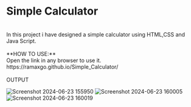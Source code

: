 # Simple Calculator
<br>
In this project i have designed a simple calculator using HTML,CSS and Java Script.
<br>
<br>
**HOW TO USE:**
<br>
Open the link in any browser to use it.
<br>
https://ramaxgo.github.io/Simple_Calculator/
<br>
<br>
OUTPUT

![Screenshot 2024-06-23 155950](https://github.com/ramaxgo/Simple_Calculator/assets/157969899/c1d30519-77c6-47a5-b064-07ef92ba5e15)
![Screenshot 2024-06-23 160005](https://github.com/ramaxgo/Simple_Calculator/assets/157969899/15e66f15-00f1-4b3b-a5ce-6a72d6aa6180)
![Screenshot 2024-06-23 160019](https://github.com/ramaxgo/Simple_Calculator/assets/157969899/27d1709d-7850-4e43-ad26-0f6c8a1a4f97)
